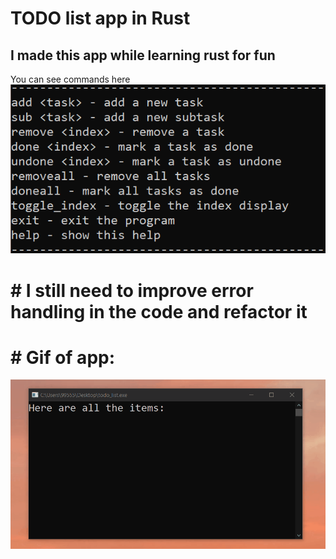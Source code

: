 # TODO list app in Rust
## I made this app while learning rust for fun
You can see commands here
![plot](help.png)
# # I still need to improve error handling in the code and refactor it
# # Gif of app:
![til](todolist.gif)
